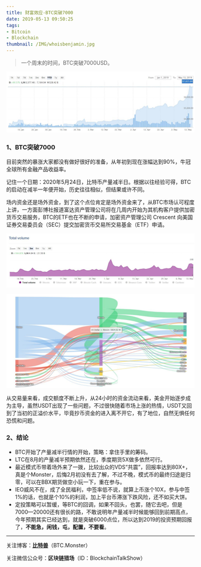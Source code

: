 ```yaml
---
title: 财富效应-BTC突破7000
date: 2019-05-13 09:50:25
tags: 
- Bitcoin
- Blockchain
thumbnail: /IMG/whoisbenjamin.jpg
---
```


> 一个周末的时间，BTC突破7000USD。

![BTC-7000H](/IMG/BTC-7000H.jpg)

### 1、BTC突破7000

目前突然的暴涨大家都没有做好很好的准备，从年初到现在涨幅达到90%，牛冠全球所有金融产品收益率。

记住一个日期：2020年5月24日，比特币产量减半日。根据以往经验可得，BTC的启动在减半一年便开始，历史往往相似，但结果或许不同。

场内资金还是场外资金，到了这个点位肯定是场外资金来了，从BTC市场认可程度上讲，一方面彭博社报道富达资产管理公司将在几周内开始为其机构客户提供加密货币交易服务，BTC的ETF也在不断的申请，加密资产管理公司 Crescent 向美国证券交易委员会（SEC）提交加密货币交易所交易基金（ETF）申请。

![btc7000volume](/IMG/btc7000volume.jpg)

![Money flowbitcoin0513](/IMG/Money-flowbitcoin0513.jpg)

从交易量来看，成交额度不断上升，从24小时的资金流动来看，美金开始逐步成为主导，虽然USDT出现了一些问题，不过很快随着市场上涨的热情，USDT又回到了当初的正溢价水平，毕竟抄币资金的进入离不开它，有了地位，自然无惧任何恐慌和问题。

### 2、结论

- BTC开始了产量减半行情的开始，策略：拿住手里的筹码。
- LTC在8月的产量减半预期依然还在，季度期货5X做多依然可行。
- 最近模式币带着场外来了一拨，比较出众的VDS“共震”，回报率达到80X+，真是个Monster，后悔2月初没有去了解，不过不晚，模式币的最终归途是归零，可以在BBX期货做空小玩一下，重在参与。
- IEO威风不在，成了全民福利，中签率低不说，就算上币涨个10X，参与中签1%的话，也就是个10%的利润，加上平台币滞涨下跌风险，还不如买大饼。
- 定投策略可以暂缓，等BTC的回调，如果不回头，也罢，随它去吧，但是7000—20000还有很长的路，不敢说明年产量减半时候能够回到前期高点，今年预期其实已经达到，就是突破6000点位，所以达到2019的投资预期回报了，**不能急，闲钱，屯，配置，不要看**。









------

关注博客：**[比特兽](https://btc.monster)**（BTC.Monster）

关注微信公众号：**区块链猎场**（ID：BlockchainTalkShow）